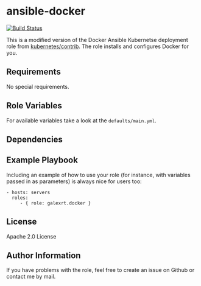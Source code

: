 ansible-docker
=========

[![Build Status](https://travis-ci.org/galexrt/ansible-docker.svg?branch=master)](https://travis-ci.org/galexrt/ansible-docker)

This is a modified version of the Docker Ansible Kubernetse deployment role from [kubernetes/contrib](https://github.com/kubernetes/contrib).
The role installs and configures Docker for you.

Requirements
------------

No special requirements.

Role Variables
--------------

For available variables take a look at the `defaults/main.yml`.

Dependencies
------------



Example Playbook
----------------

Including an example of how to use your role (for instance, with variables passed in as parameters) is always nice for users too:

    - hosts: servers
      roles:
         - { role: galexrt.docker }

License
-------

Apache 2.0 License

Author Information
------------------

If you have problems with the role, feel free to create an issue on Github or contact me by mail.
